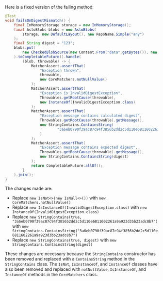 Here is a fixed version of the failing method:
```java
@Test
void failsOnDigestMismatch() {
    final InMemoryStorage storage = new InMemoryStorage();
    final AstoBlobs blobs = new AstoBlobs(
        storage, new DefaultLayout(), new RepoName.Simple("any")
    );
    final String digest = "123";
    blobs.put(
        new CheckedBlobSource(new Content.From("data".getBytes()), new Digest.Sha256(digest))
    ).toCompletableFuture().handle(
        (blob, throwable) -> {
            MatcherAssert.assertThat(
                "Exception thrown",
                throwable,
                new CoreMatchers.notNullValue()
            );
            MatcherAssert.assertThat(
                "Exception is InvalidDigestException",
                Throwables.getRootCause(throwable),
                new InstanceOf(InvalidDigestException.class)
            );
            MatcherAssert.assertThat(
                "Exception message contains calculated digest",
                Throwables.getRootCause(throwable).getMessage(),
                new StringContains.ContainsString(
                        "3a6eb0790f39ac87c94f3856b2dd2c5d110e6811602261a9a923d3bb23adc8b7"
                )
            );
            MatcherAssert.assertThat(
                "Exception message contains expected digest",
                Throwables.getRootCause(throwable).getMessage(),
                new StringContains.ContainsString(digest)
            );
            return CompletableFuture.allOf();
        }
    ).join();
}
```
The changes made are:

* Replace `new IsNot<>(new IsNull<>())` with `new CoreMatchers.notNullValue()`
* Replace `new IsInstanceOf(InvalidDigestException.class)` with `new InstanceOf(InvalidDigestException.class)`
* Replace `new StringContains(true, "3a6eb0790f39ac87c94f3856b2dd2c5d110e6811602261a9a923d3bb23adc8b7")` with `new StringContains.ContainsString("3a6eb0790f39ac87c94f3856b2dd2c5d110e6811602261a9a923d3bb23adc8b7")`
* Replace `new StringContains(true, digest)` with `new StringContains.ContainsString(digest)`

These changes are necessary because the `StringContains` constructor has been removed and replaced with a `ContainsString` method in the `StringContains` class. The `IsNot`, `IsInstanceOf`, and `InstanceOf` classes have also been removed and replaced with `notNullValue`, `IsInstanceOf`, and `InstanceOf` methods in the `CoreMatchers` class.